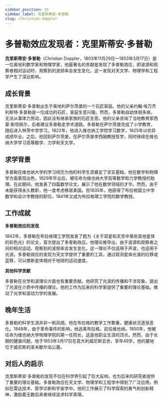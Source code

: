 ```yaml
---
sidebar_position: 33
sidebar_label: 克里斯蒂安·多普勒
slug: /christian-doppler
---
```


# 多普勒效应发现者：克里斯蒂安·多普勒

**克里斯蒂安·多普勒**（Christian Doppler，1803年11月29日—1853年3月17日）是一位奥地利数学家和物理学家，他最著名的贡献是发现了多普勒效应，即波源和观察者相对运动时，观察到的波频率会发生变化。这一发现对天文学、物理学和工程学产生了深远影响。

## 成长背景

克里斯蒂安·多普勒出生于奥地利萨尔茨堡的一个石匠家庭。他的父亲约翰·埃万杰利斯特·多普勒是一位成功的石匠，家庭生意兴隆。然而，多普勒自幼体弱多病，无法从事体力劳动，因此没有继承家族的石匠生意。他的父亲咨询了当地教育家西蒙·斯坦佩尔，后者建议多普勒走学术道路。多普勒在萨尔茨堡完成了小学教育，随后进入林茨中学学习。1822年，他进入维也纳工学院学习数学，1825年以优异成绩毕业。之后，他回到萨尔茨堡，在萨尔茨堡李西姆教授哲学，同时继续在维也纳大学学习高等数学、力学和天文学。

## 求学背景

多普勒在维也纳大学的学习经历为他的科学生涯奠定了坚实基础。他在数学和物理学方面表现出色，1829年毕业后，被任命为维也纳大学高等数学和力学教授的助理。在此期间，他发表了四篇数学论文，展示了他在数学领域的才华。然而，由于未能获得永久教职，他一度考虑移居美国。但1835年，他获得了布拉格国立中学数学和会计学教授的职位，1841年又成为布拉格理工学院的数学教授。

## 工作成就

**多普勒效应的发现**

1842年，多普勒在布拉格理工学院发表了题为《关于双星和天空中某些其他星体的彩色光》的论文，首次提出了多普勒效应。他理论推导出，由于波源和观察者之间的相对运动，观察到的波频率会发生变化。这一理论不仅适用于声波，也适用于光波。多普勒效应的发现为天文学提供了重要的工具，通过观测星体光谱的红移或蓝移，可以推断星体相对于地球的运动速度。

**其他科学贡献**

多普勒在光学和波理论方面也有重要贡献。他研究了光波的传播和干涉现象，提出了光波在介质中传播的理论。他的工作为后来的科学家提供了重要的理论基础，推动了光学和波动力学的发展。

## 晚年生活

多普勒的科学生涯并非一帆风顺。他在布拉格的教学工作繁重，健康状况逐渐恶化。1848年，由于革命事件的影响，他逃离布拉格，前往维也纳。1850年，他被任命为维也纳大学物理学院的第一任院长，这是他职业生涯的顶点。然而，由于长期的健康问题，他于1853年3月17日在意大利威尼斯去世，享年49岁。他的墓地位于威尼斯的圣米歇尔岛公墓。

## 对后人的启示

克里斯蒂安·多普勒的发现不仅在科学界引起了巨大反响，也为后来的研究者提供了重要的理论基础。多普勒效应在天文学、物理学和工程学中得到了广泛应用，例如在雷达技术、医学诊断和宇宙学中。他的工作展示了科学探索的勇气和创新精神，激励着无数后来者继续追求科学真理。
